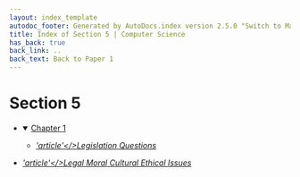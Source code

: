 ```yaml
---
layout: index_template
autodoc_footer: Generated by AutoDocs.index version 2.5.0 "Switch to Material Icons" ⓒ Starwort, 2020
title: Index of Section 5 | Computer Science
has_back: true
back_link: ..
back_text: Back to Paper 1
---
```


# **Section 5**

- <details open><summary><a href='./chapter_1'>Chapter 1</a></summary>

  - <a href='./chapter_1/legislation_questions.md'><i title='MD file' class="material-icons">'article'</>Legislation Questions</a>

  </details>
- <a href='./legal_moral_cultural_ethical_issues.md'><i title='MD file' class="material-icons">'article'</>Legal Moral Cultural Ethical Issues</a>
